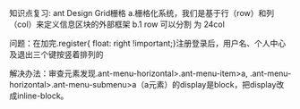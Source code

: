 知识点复习:
  ant Design Grid栅格
  a.栅格化系统，我们是基于行（row）和列（col）来定义信息区块的外部框架
  b.1 row 可以分割 为 24col



问题：在加完.register{    float: right !important;}注册登录后，用户名、个人中心及退出三个键按竖着排列的

解决办法：审查元素发现.ant-menu-horizontal>.ant-menu-item>a, .ant-menu-horizontal>.ant-menu-submenu>a（a元素）的display是block，把display改成inline-block。
